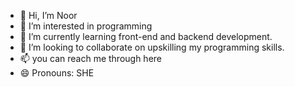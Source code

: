 - 👋 Hi, I’m Noor
- 👀 I’m interested in programming
- 🌱 I’m currently learning front-end and backend development.
- 💞️ I’m looking to collaborate on upskilling my programming skills.
- 📫 you can reach me through here
- 😄 Pronouns: SHE


<!---
Nuu797/Nuu797 is a ✨ special ✨ repository because its `README.md` (this file) appears on your GitHub profile.
You can click the Preview link to take a look at your changes.
--->

